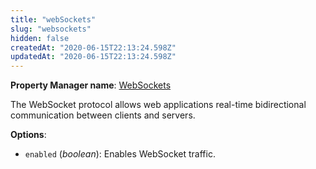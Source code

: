 ```yaml
---
title: "webSockets"
slug: "websockets"
hidden: false
createdAt: "2020-06-15T22:13:24.598Z"
updatedAt: "2020-06-15T22:13:24.598Z"
---
```

__Property Manager name__: [WebSockets](https://control.akamai.com/wh/CUSTOMER/AKAMAI/en-US/WEBHELP/property-manager/property-manager-help/csh_lookup.html?id=PM_0086)

The WebSocket protocol allows web applications real-time bidirectional communication between clients and servers.

__Options__:

<div class="option" markdown="1" id="webSockets.enabled" >

- `enabled` (_boolean_): Enables WebSocket traffic.

</div>

</div>
